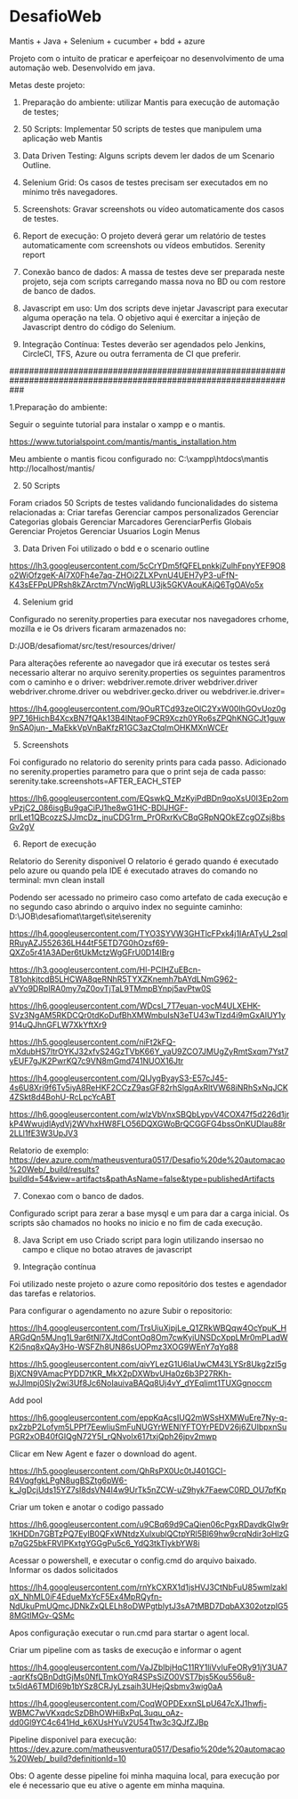 # DesafioWeb

Mantis + Java + Selenium + cucumber + bdd + azure

Projeto com o intuito de praticar e aperfeiçoar no desenvolvimento de uma automação web. Desenvolvido em java.

Metas deste projeto:
1. Preparação do ambiente: utilizar Mantis para execução de automação de testes;

2. 50 Scripts: Implementar 50 scripts de testes que manipulem uma aplicação web Mantis 

3. Data Driven Testing: Alguns scripts devem ler dados de um Scenario Outline.

4. Selenium Grid: Os casos de testes precisam ser executados em no mínimo três navegadores.

5. Screenshots: Gravar screenshots ou vídeo automaticamente dos casos de testes.

6. Report de execução: O projeto deverá gerar um relatório de testes automaticamente com screenshots ou vídeos embutidos. Serenity report

7. Conexão banco de dados: A massa de testes deve ser preparada neste projeto, seja com scripts carregando massa nova no BD ou com restore de banco de dados.

8. Javascript em uso: Um dos scripts deve injetar Javascript para executar alguma operação na tela. O objetivo aqui é exercitar a injeção de Javascript dentro do código do Selenium.

9. Integração Contínua: Testes deverão ser agendados pelo Jenkins, CircleCI, TFS, Azure ou outra ferramenta de CI que preferir.

###################################################################################################################

1.Preparação do ambiente:

Seguir o seguinte tutorial para instalar o xampp e o mantis.

https://www.tutorialspoint.com/mantis/mantis_installation.htm

Meu ambiente o mantis ficou configurado no:
C:\xampp\htdocs\mantis
http://localhost/mantis/


2. 50 Scripts

Foram criados 50 Scripts de testes validando funcionalidades do sistema relacionadas a:
Criar tarefas
Gerenciar campos personalizados
Gerenciar Categorias globais
Gerenciar Marcadores
GerenciarPerfis Globais
Gerenciar Projetos
Gerenciar Usuarios
Login
Menus


3. Data Driven
Foi utilizado o bdd e o scenario outline

https://lh3.googleusercontent.com/5cCrYDm5fQFELpnkkjZulhFpnyYEF9O8o2WiOfzgeK-AI7X0Fh4e7aq-ZHOi2ZLXPvnU4UEH7yP3-uFfN-K43sEFPpUPRsh8kZArctm7VncWjgRLU3jk5GKVAouKAjQ6TgOAVo5x


4. Selenium grid

Configurado no serenity.properties para executar nos navegadores crhome, mozilla e ie
Os drivers ficaram armazenados no:

D:/JOB/desafiomat/src/test/resources/driver/

Para alterações referente ao navegador que irá executar os testes será necessario alterar no arquivo serenity.properties os seguintes paramentros com o caminho e o driver:
webdriver.remote.driver 
webdriver.driver
webdriver.chrome.driver ou webdriver.gecko.driver ou webdriver.ie.driver=

https://lh4.googleusercontent.com/9OuRTCd93zeOlC2YxW00IhGOvUoz0g9P7_16HichB4XcxBN7fQAk13B4INtaoF9CR9Xczh0YRo6sZPQhKNGCJt1guw9nSA0jun-_MaEkkVpVnBaKfzR1GC3azCtqImOHKMXnWCEr

5. Screenshots

Foi configurado no relatorio do serenity prints para cada passo.
Adicionado no serenity.properties parametro para que o print seja de cada passo:
serenity.take.screenshots=AFTER_EACH_STEP

https://lh6.googleusercontent.com/EQswkQ_MzKyiPdBDn9qoXsU0I3Ep2omvPzjC2_086isgBu9gaCiPJ1he8wG1HC-BDlJHGF-prILet1QBcozzSJJmcDz_jnuCDG1rm_PrORxrKvCBqGRpNQOkEZcgOZsj8bsGv2gV

6. Report de execução

Relatorio do Serenity disponivel
O relatorio é gerado quando é executado pelo azure ou quando pela IDE é executado atraves do comando no terminal:
mvn clean install

Podendo ser acessado no primeiro caso como artefato de cada execução e no segundo caso abrindo o arquivo index no seguinte caminho:
D:\JOB\desafiomat\target\site\serenity


https://lh4.googleusercontent.com/TYO3SYVW3GHTlcFPxk4j1IArATyU_2sqlRRuyAZJ552636LH44tF5ETD7G0hOzsf69-QXZo5r41A3ADer6tUkMctzWgGFrU0D14IBrg

https://lh3.googleusercontent.com/Hl-PCIHZuEBcn-T81ohkjtcdB5LHCWA8qeRNhR5TYXZKnemh7bAYdLNmG962-aVYo9DRpIRA0my7qZ0ovTjTaL9TMmpBYnpj5avPtw0S

https://lh6.googleusercontent.com/WDcsI_7T7euan-vocM4ULXEHK-SVz3NgAM5RKDCQr0tdKoDufBhXMWmbuIsN3eTU43wTIzd4i9mGxAlUY1y914uQJhnGFLW7XkYftXr9

https://lh5.googleusercontent.com/niFt2kFQ-mXdubHS7ltrOYKJ32xfvS24GzTVbK66Y_yaU9ZCO7JMUgZyRmtSxqm7Yst7yEUF7gJK2PwrKQ7c9VN8mGmd741NUOX16Jtr

https://lh4.googleusercontent.com/QIJygByayS3-E57cJ45-4s6U8Xri9f6Tv5iyA8ReHKF2CCzZ9asGF82rhSlgqAxRltVW68iNRhSxNqJCK4ZSkt8d4BohU-RcLpcYcABT

https://lh6.googleusercontent.com/wlzVbVnxSBQbLypvV4COX47f5d226d1jrkP4WwujdlAydVj2WVhxHW8FLO56DQXGWoBrQCGGFG4bssOnKUDIau88r2LLl1fE3W3UpJV3

Relatorio de exemplo:
https://dev.azure.com/matheusventura0517/Desafio%20de%20automacao%20Web/_build/results?buildId=54&view=artifacts&pathAsName=false&type=publishedArtifacts


7. Conexao com o banco de dados.

Configurado script para zerar a base mysql e um para dar a carga inicial.
Os scripts são chamados no hooks no inicio e no fim de cada execução.


8. Java Script em uso
Criado script para login utilizando insersao no campo e clique no botao atraves de javascript


9. Integração contínua

Foi utilizado neste projeto o azure como repositório dos testes e agendador das tarefas e relatorios.


Para configurar o agendamento no azure
Subir o repositorio:

https://lh4.googleusercontent.com/TrsUiuXipjLe_Q1ZRkWBQqw4OcYpuK_HARGdQn5MJng1L9ar6tNl7XJtdContOq8Om7cwKyiUNSDcXppLMr0mPLadWK2i5nq8xQAy3Ho-WSFZh8UN86sUOPmz3XOG9WEnY7qYq88

https://lh5.googleusercontent.com/qivYLezG1U6IaUwCM43LYSr8Ukg2zI5gBjXCN9VAmacPYDD7tKR_MkX2pDXWbvUHa0z6b3P27RKh-wJJlmpj0SIy2wi3Uf8Jc6NoIauivaBAQq8Uj4vY_dYEqIimt1TUXGgnoccm

Add pool

https://lh6.googleusercontent.com/eppKqAcsIUQ2mWSsHXMWuEre7Ny-q-px2zbP2Lofym5LPPf7EewliuSmFuNUGYrWENlYFTOYrPEDV26j6ZUIbpxnSuPGR2xOB40fGIQgN72Y5I_rQNvolx617txjQph26jpv2mwp

Clicar em New Agent e fazer o download do agent.

https://lh5.googleusercontent.com/QhRsPX0Uc0tJ401GCI-R4VqgfgkLPgN8ugBSZtg6pW6-k_JgDcjUds15YZ7sI8dsVN4I4w9UrTk5nZCW-uZ9hyk7FaewC0RD_OU7pfKp

Criar um token e anotar o codigo passado

https://lh6.googleusercontent.com/u9CBq69d9CaQien06cPgxRDavdkGlw9r1KHDDn7GBTzPQ7EylB0QFxWNtdzXulxublQCtpYRl5Bl69hw9crqNdir3oHlzGp7qG25bkFRVlPKxtgYGGgPu5c6_YdQ3tkTlykbYW8i

Acessar o powershell, e executar o config.cmd do arquivo baixado.
Informar os dados solicitados 

https://lh4.googleusercontent.com/rnYkCXRX1d1jsHVJ3CtNbFuU85wmlzakIqX_NhML0iF4EdueMxYcF5Ex4MpRQyfn-NdUkuPmUQmcJDNkZxQLELh8oDWPgtblytJ3sA7tMBD7DqbAX302otzpIG58MGtIMGv-QSMc

Apos configuração executar o run.cmd para startar o agent local.


Criar um pipeline com as tasks de execução e informar o agent 

https://lh4.googleusercontent.com/VaJZbIbjHqC11RY1liVvIuFeORy91jY3UA7-aqrKfsQBnDdtGjMs0NfLTmkOYqR4SPsSiZO0VST7bjs5Kou556u8-tx5ldA6TMDl69b1bYSz8CRJyLzsaih3UHejQsbmv3wig0aA

https://lh4.googleusercontent.com/CoqWOPDExxnSLpU647cXJ1hwfj-WBMC7wVKxqdcSzDBhOWHiBxPqL3uqu_oAz-dd0Gl9YC4c641Hd_k6XUsHYuV2U54Ttw3c3QJfZJBp


Pipeline disponivel para execução:
https://dev.azure.com/matheusventura0517/Desafio%20de%20automacao%20Web/_build?definitionId=10

Obs: O agente desse pipeline foi minha maquina local, para execução por ele é necessario que eu ative o agente em minha maquina.

